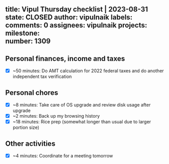 title:	Vipul Thursday checklist | 2023-08-31
state:	CLOSED
author:	vipulnaik
labels:	
comments:	0
assignees:	vipulnaik
projects:	
milestone:	
number:	1309
--
## Personal finances, income and taxes

- [x] ~50 minutes: Do AMT calculation for 2022 federal taxes and do another independent tax verification

## Personal chores

- [x] ~8 minutes: Take care of OS upgrade and review disk usage after upgrade
- [x] ~2 minutes: Back up my browsing history
- [x] ~18 minutes: Rice prep (somewhat longer than usual due to larger portion size)

## Other activities

- [x] ~4 minutes: Coordinate for a meeting tomorrow

